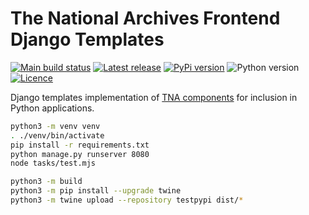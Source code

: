 # The National Archives Frontend Django Templates

[![Main build status](https://github.com/nationalarchives/tna-frontend-django/actions/workflows/test.yml/badge.svg?branch=main&event=push)](https://github.com/nationalarchives/tna-frontend-django/actions/workflows/test.yml?query=branch%3Amain)
[![Latest release](https://img.shields.io/github/v/release/nationalarchives/tna-frontend-django?style=flat-square&logo=github&logoColor=white&sort=semver)](https://github.com/nationalarchives/tna-frontend-django/releases)
[![PyPi version](https://img.shields.io/pypi/v/nationalarchives-frontend-django?style=flat-square&logo=pypi&logoColor=white)](https://pypi.org/project/nationalarchives-frontend-django/)
![Python version](https://img.shields.io/pypi/pyversions/nationalarchives-frontend-django?style=flat-square&logo=python&logoColor=white)
[![Licence](https://img.shields.io/github/license/nationalarchives/tna-frontend-django?style=flat-square)](https://github.com/nationalarchives/tna-frontend-django/blob/main/LICENCE)

Django templates implementation of [TNA components](https://github.com/nationalarchives/tna-frontend) for inclusion in Python applications.

```sh
python3 -m venv venv
. ./venv/bin/activate
pip install -r requirements.txt
python manage.py runserver 8080
node tasks/test.mjs
```

```sh
python3 -m build
python3 -m pip install --upgrade twine
python3 -m twine upload --repository testpypi dist/*
```
